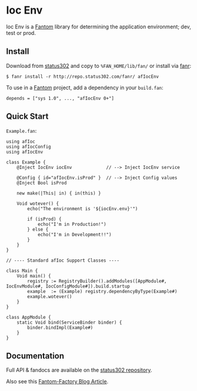 # Ioc Env

Ioc Env is a [Fantom](http://fantom.org/) library for determining the application environment; dev, test or prod.



## Install

Download from [status302](http://repo.status302.com/browse/afIocEnv) and copy to `%FAN_HOME/lib/fan/` or install via [fanr](http://fantom.org/doc/docFanr/Tool.html#install):

    $ fanr install -r http://repo.status302.com/fanr/ afIocEnv

To use in a [Fantom](http://fantom.org/) project, add a dependency in your `build.fan`:

    depends = ["sys 1.0", ..., "afIocEnv 0+"]



## Quick Start

`Example.fan`:

    using afIoc
    using afIocConfig
    using afIocEnv
    
    class Example {
        @Inject IocEnv iocEnv             // --> Inject IocEnv service
    
        @Config { id="afIocEnv.isProd" }  // --> Inject Config values
        @Inject Bool isProd
    
        new make(|This| in) { in(this) }
    
        Void wotever() {
            echo("The environment is '${iocEnv.env}'")
    
            if (isProd) {
                echo("I'm in Production!")
            } else {
                echo("I'm in Development!!")
            }
        }
    }
    
    // ---- Standard afIoc Support Classes ----
    
    class Main {
        Void main() {
            registry := RegistryBuilder().addModules([AppModule#, IocEnvModule#, IocConfigModule#]).build.startup
            example  := (Example) registry.dependencyByType(Example#)
            example.wotever()
        }
    }
    
    class AppModule {
        static Void bind(ServiceBinder binder) {
            binder.bindImpl(Example#)
        }
    }



## Documentation

Full API & fandocs are available on the [status302 repository](http://repo.status302.com/doc/afIocEnv/#overview).

Also see this [Fantom-Factory Blog Article](http://fantom-factory.blogspot.co.uk/2013/12/dev-test-or-prod-what-is-your-machine.html).
